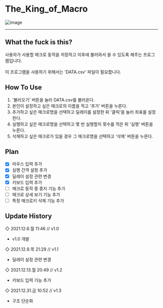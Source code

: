 # The_King_of_Macro
![image](https://user-images.githubusercontent.com/64591335/145805756-769290ce-c206-438c-8362-7ff19b7cb967.png)

---
## What the fuck is this?
사용자가 사용할 매크로 동작을 저장하고 이후에 불러와서 쓸 수 있도록 해주는 프로그램입니다. <br><br>
이 프로그램을 사용하기 위해서는 'DATA.csv' 파일이 필요합니다.

## How To Use
1. '불러오기' 버튼을 눌러 DATA.csv를 불러온다.
2. 본인이 설정하고 싶은 매크로의 이름을 적고 '추가' 버튼을 누른다.
3. 추가하고 싶은 매크로명을 선택하고 딜레이를 설정한 뒤 '클릭'을 눌러 좌표를 설정한다.
4. 실행하고 싶은 매크로명을 선택하고 몇 번 실행할지 횟수를 적은 뒤 '실행' 버튼을 누른다.
5. 삭제하고 싶은 매크로가 있을 경우 그 매크로명을 선택하고 '삭제' 버튼을 누른다.

## Plan
- [x] 마우스 입력 추가
- [x] 실행 간격 설정 추가
- [x] 딜레이 설정 관련 변경
- [x] 키보드 입력 추가
- [ ] 매크로 동작 중 중지 기능 추가
- [ ] 매크로 상세 보기 기능 추가
- [ ] 특정 매크로키 삭제 기능 추가

## Update History
◇ 2021.12.6.월 11:46 // v1.0
- v1.0 개발

◇ 2021.12.9.목 21:29 // v1.1
- 딜레이 설정 관련 변경

◇ 2021.12.13.월 20:49 // v1.2
- 키보드 입력 기능 추가

◇ 2021.12.31.금 10:52 // v1.3
- 구조 단순화
